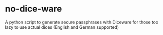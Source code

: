 # no-dice-ware
A python script to generate secure passphrases with Diceware for those too lazy to use actual dices (English and German supported)
